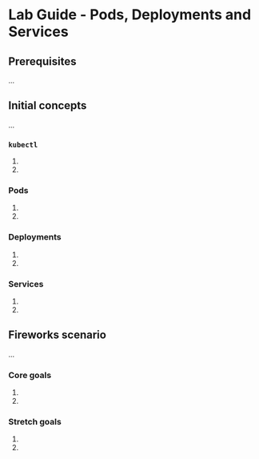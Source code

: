 # Lab Guide - Pods, Deployments and Services

## Prerequisites
...

## Initial concepts
...

### ```kubectl```

1. 
2. 

### Pods

1. 
2. 

### Deployments

1. 
2. 

### Services

1. 
2. 

## Fireworks scenario
...

### Core goals

1. 
2. 

### Stretch goals

1. 
2. 